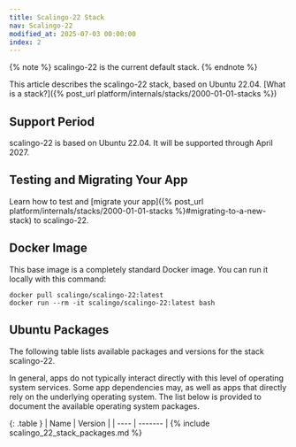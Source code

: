 ```yaml
---
title: Scalingo-22 Stack
nav: Scalingo-22
modified_at: 2025-07-03 00:00:00
index: 2
---
```


{% note %}
scalingo-22 is the current default stack.
{% endnote %}

This article describes the scalingo-22 stack, based on Ubuntu 22.04. [What is a stack?]({% post_url platform/internals/stacks/2000-01-01-stacks %})

## Support Period

scalingo-22 is based on Ubuntu 22.04. It will be supported through April 2027.

## Testing and Migrating Your App

Learn how to test and [migrate your app]({% post_url platform/internals/stacks/2000-01-01-stacks %}#migrating-to-a-new-stack) to scalingo-22.

## Docker Image

This base image is a completely standard Docker image. You can run it locally with this command:

```
docker pull scalingo/scalingo-22:latest
docker run --rm -it scalingo/scalingo-22:latest bash
```

## Ubuntu Packages

The following table lists available packages and versions for the stack scalingo-22.

In general, apps do not typically interact directly with this level of operating system services. Some app dependencies may, as well as apps that directly rely on the underlying operating system. The list below is provided to document the available operating system packages.

<div class="overflow-horizontal-content" markdown="1">
{: .table }
| Name | Version |
| ---- | ------- |
{% include scalingo_22_stack_packages.md %}
</div>
